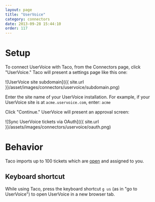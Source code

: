 ```yaml
---
layout: page
title: "UserVoice"
category: connectors
date: 2013-09-28 15:44:10
order: 117
---
```


# Setup

To connect UserVoice with Taco, from the Connectors page, click "UserVoice."
Taco will present a settings page like this one:

![UserVoice site subdomain]({{ site.url }}/asset/images/connectors/uservoice/subdomain.png)

Enter the site name of your UserVoice installation. For example, if your 
UserVoice site is at `acme.uservoice.com`, enter: `acme`

Click "Continue." UserVoice will present an approval screen:

![Sync UserVoice tickets via OAuth]({{ site.url }}/assets/images/connectors/uservoice/oauth.png)


# Behavior

Taco imports up to 100 tickets which are 
[open](http://feedback.uservoice.com/knowledgebase/articles/175-where-s-the-pending-status-for-tickets-)
and assigned to you.

## Keyboard shortcut

While using Taco, press the keyboard shortcut `g us` (as in "go to
UserVoice") to open UserVoice in a new browser tab.



